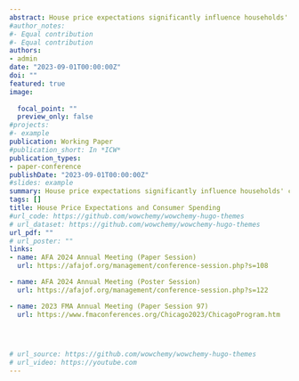 ```yaml
---
abstract: House price expectations significantly influence households' consumption decisions. Using experienced price growth (a weighted average of past price growth in local housing markets) as the expectation measure, I find that a one-standard-deviation increase in house price expectations leads to a 2%  to 6%  increase in real household spending. Results hold when using the experienced price growth of geographically distant relatives as an instrument. I further document no significant difference between the spending propensity of homeowners and renters exposed to the same level of experienced price growth, thus distinguishing the expectations channel from housing wealth and collateral channels.
#author_notes:
#- Equal contribution
#- Equal contribution
authors:
- admin
date: "2023-09-01T00:00:00Z"
doi: ""
featured: true
image:
  
  focal_point: ""
  preview_only: false
#projects:
#- example
publication: Working Paper 
#publication_short: In *ICW*
publication_types:
- paper-conference
publishDate: "2023-09-01T00:00:00Z"
#slides: example
summary: House price expectations significantly influence households' consumption decisions. Using experienced price growth (a weighted average of past price growth in local housing markets) as the expectation measure, I find that a one-standard-deviation increase in house price expectations leads to a 2%  to 6%  increase in real household spending. Results hold when using the experienced price growth of geographically distant relatives as an instrument. I further document no significant difference between the spending propensity of homeowners and renters exposed to the same level of experienced price growth, thus distinguishing the expectations channel from housing wealth and collateral channels.
tags: []
title: House Price Expectations and Consumer Spending
#url_code: https://github.com/wowchemy/wowchemy-hugo-themes
# url_dataset: https://github.com/wowchemy/wowchemy-hugo-themes
url_pdf: ""
# url_poster: ""
links:
- name: AFA 2024 Annual Meeting (Paper Session)
  url: https://afajof.org/management/conference-session.php?s=108

- name: AFA 2024 Annual Meeting (Poster Session)
  url: https://afajof.org/management/conference-session.php?s=122  

- name: 2023 FMA Annual Meeting (Paper Session 97)
  url: https://www.fmaconferences.org/Chicago2023/ChicagoProgram.htm  



  
# url_source: https://github.com/wowchemy/wowchemy-hugo-themes
# url_video: https://youtube.com
---
```




